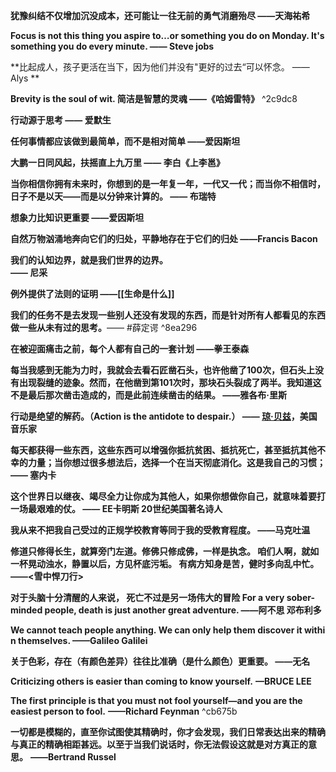 **犹豫纠结不仅增加沉没成本，还可能让一往无前的勇气消磨殆尽 
——天海祐希**

**Focus is not this thing you aspire to…or something you do on Monday. It's something you do every minute.
—— Steve jobs**

**比起成人，孩子更活在当下，因为他们并没有"更好的过去“可以怀念。
—— Alys **

**Brevity is the soul of wit. 简洁是智慧的灵魂
——《哈姆雷特》** ^2c9dc8

**行动源于思考
—— 爱默生**

**任何事情都应该做到最简单，而不是相对简单
——爱因斯坦**

**大鹏一日同风起，扶摇直上九万里
—— 李白《上李邕》**


**当你相信你拥有未来时，你想到的是一年复一年，一代又一代；而当你不相信时，日子不是以天——而是以分钟来计算的。
—— 布瑞特**

**想象力比知识更重要
——爱因斯坦**


**自然万物汹涌地奔向它们的归处，平静地存在于它们的归处
——Francis Bacon**

**我们的认知边界，就是我们世界的边界。  
—— 尼采** ​

**例外提供了法则的证明
——[[生命是什么]]**


**我们的任务不是去发现一些别人还没有发现的东西，而是针对所有人都看见的东西做一些从未有过的思考。**—— #薛定谔 ^8ea296


**在被迎面痛击之前，每个人都有自己的一套计划
——拳王泰森**


**每当我感到无能为力时，我就会去看石匠凿石头，也许他凿了100次，但石头上没有出现裂缝的迹象。然而，在他凿到第101次时，那块石头裂成了两半。我知道这不是最后那次凿击造成的，而是此前连续凿击的结果。
——雅各布·里斯**

**行动是绝望的解药。（Action is the antidote to despair.）
—— [琼·贝兹](https://www.brainyquote.com/quotes/joan_baez_132657)，美国音乐家**


**每天都获得一些东西，这些东西可以增强你抵抗贫困、抵抗死亡，甚至抵抗其他不幸的力量；当你想过很多想法后，选择一个在当天彻底消化。这是我自己的习惯；
—— 塞内卡**



**这个世界日以继夜、竭尽全力让你成为其他人，如果你想做你自己，就意味着要打一场最艰难的仗。
—— EE卡明斯 20世纪美国著名诗人**



**我从来不把我自己受过的正规学校教育等同于我的受教育程度。
——马克吐温**


**修道只修得长生，就算旁门左道。修佛只修成佛，一样是执念。
咱们人啊，就如一杯晃动浊水，静置以后，方见杯底污垢。
有病方知身是苦，健时多向乱中忙。
——<雪中悍刀行>**



**对于头脑十分清醒的人来说， 死亡不过是另一场伟大的冒险
For a very sober-minded people, death is just another great adventure.
——阿不思 邓布利多**


**We cannot teach people anything. We can only help them discover it within themselves.
——Galileo Galilei**



**关于色彩，存在（有颜色差异）往往比准确（是什么颜色）更重要。
——无名**

**Criticizing others is easier than coming to know yourself.**
**—BRUCE LEE**


**The first principle is that you must not fool yourself—and you are the easiest person to fool.**
**——Richard Feynman** ^cb675b


**一切都是模糊的，直至你试图使其精确时，你才会发现，我们日常表达出来的精确与真正的精确相距甚远。以至于当我们说话时，你无法假设这就是对方真正的意思。**
**——Bertrand Russel**





